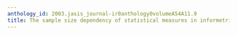 ```yaml
---
anthology_id: 2003.jasis_journal-ir0anthology0volumeA54A11.9
title: The sample size dependency of statistical measures in informetrics? Some comments
---
```

